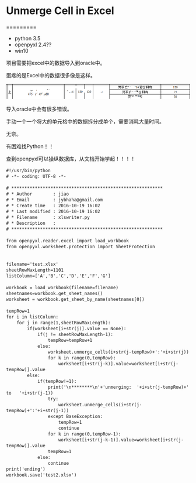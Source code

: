 # Unmerge Cell in Excel
=========

- python 3.5
- openpyxl 2.4??
- win10

项目需要把excel中的数据导入到oracle中。

蛋疼的是Excel中的数据很多像是这样。

![Error](./Error.png)

导入oracle中会有很多错误。

手动一个一个将大的单元格中的数据拆分成单个，需要消耗大量时间。

无奈。

有困难找Python！！

查到openpyxl可以操纵数据库，从文档开始学起！！！！

```
#!/usr/bin/python
# -*- coding: UTF-8 -*-

# **********************************************************
# * Author        : jiao
# * Email         : jybhaha@gmail.com
# * Create time   : 2016-10-19 16:02
# * Last modified : 2016-10-19 16:02
# * Filename      : xlswriter.py
# * Description   : 
# **********************************************************

from openpyxl.reader.excel import load_workbook
from openpyxl.worksheet.protection import SheetProtection


filename='test.xlsx'
sheetRowMaxLength=1101
listColumn=['A','B','C','D','E','F','G']

workbook = load_workbook(filename=filename)
sheetnames=workbook.get_sheet_names()
worksheet = workbook.get_sheet_by_name(sheetnames[0])

tempRow=1
for i in listColumn:
	for j in range(1,sheetRowMaxLength):
		if(worksheet[i+str(j)].value == None):
			if(j != sheetRowMaxLength-1):
				tempRow=tempRow+1
			else:
				worksheet.unmerge_cells(i+str(j-tempRow)+':'+i+str(j))
				for k in range(0,tempRow):
					worksheet[i+str(j-k)].value=worksheet[i+str(j-tempRow)].value
		else:
			if(tempRow!=1):
				print('\n********\n'+'unmerging:  '+i+str(j-tempRow)+'  to   '+i+str(j-1))
				try:
					worksheet.unmerge_cells(i+str(j-tempRow)+':'+i+str(j-1))
				except BaseException:
					tempRow=1
					continue
				for k in range(0,tempRow-1):
					worksheet[i+str(j-k-1)].value=worksheet[i+str(j-tempRow)].value
				tempRow=1
			else:
				continue
print('ending')
workbook.save('test2.xlsx')





```


